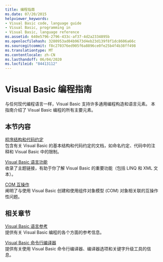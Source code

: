 ```yaml
---
title: 编程指南
ms.date: 07/20/2015
helpviewer_keywords:
- Visual Basic code, language guide
- Visual Basic, programming in
- Visual Basic, language reference
ms.assetid: 640e5796-2796-433c-af37-4d2a2334895b
ms.openlocfilehash: 3280953ad04b9673d4eb23d139f8f1dc8606a66c
ms.sourcegitcommit: f8c270376ed905f6a8896ce0fe25b4f4b38ff498
ms.translationtype: MT
ms.contentlocale: zh-CN
ms.lasthandoff: 06/04/2020
ms.locfileid: "84413112"
---
```

# <a name="visual-basic-programming-guide"></a>Visual Basic 编程指南
与任何现代编程语言一样，Visual Basic 支持许多通用编程构造和语言元素。 本指南介绍了 Visual Basic 编程的所有主要元素。  
  
## <a name="in-this-section"></a>本节内容  
 [程序结构和代码约定](program-structure/program-structure-and-code-conventions.md)  
 包含有关 Visual Basic 的基本结构和代码约定的文档，如命名约定、代码中的注释和 Visual Basic 中的限制。  
  
 [Visual Basic 语言功能](language-features/index.md)  
 收录了主题链接，有助于你了解 Visual Basic 的重要功能（包括 LINQ 和 XML 文本）。  
  
 [COM 互操作](com-interop/index.md)  
 阐明了与使用 Visual Basic 创建和使用组件对象模型 (COM) 对象相关联的互操作性问题。  
  
## <a name="related-sections"></a>相关章节  
 [Visual Basic 语言参考](../language-reference/index.md)  
 提供有关 Visual Basic 编程的各个方面的参考信息。  
  
 [Visual Basic 命令行编译器](../reference/command-line-compiler/index.md)  
 提供有关使用 Visual Basic 命令行编译器、编译器选项和关键字升级工具的信息。
